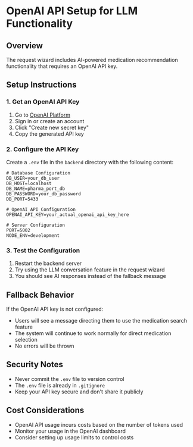 # OpenAI API Setup for LLM Functionality

## Overview
The request wizard includes AI-powered medication recommendation functionality that requires an OpenAI API key.

## Setup Instructions

### 1. Get an OpenAI API Key
1. Go to [OpenAI Platform](https://platform.openai.com/api-keys)
2. Sign in or create an account
3. Click "Create new secret key"
4. Copy the generated API key

### 2. Configure the API Key
Create a `.env` file in the `backend` directory with the following content:

```env
# Database Configuration
DB_USER=your_db_user
DB_HOST=localhost
DB_NAME=pharma_port_db
DB_PASSWORD=your_db_password
DB_PORT=5433

# OpenAI API Configuration
OPENAI_API_KEY=your_actual_openai_api_key_here

# Server Configuration
PORT=5002
NODE_ENV=development
```

### 3. Test the Configuration
1. Restart the backend server
2. Try using the LLM conversation feature in the request wizard
3. You should see AI responses instead of the fallback message

## Fallback Behavior
If the OpenAI API key is not configured:
- Users will see a message directing them to use the medication search feature
- The system will continue to work normally for direct medication selection
- No errors will be thrown

## Security Notes
- Never commit the `.env` file to version control
- The `.env` file is already in `.gitignore`
- Keep your API key secure and don't share it publicly

## Cost Considerations
- OpenAI API usage incurs costs based on the number of tokens used
- Monitor your usage in the OpenAI dashboard
- Consider setting up usage limits to control costs 
